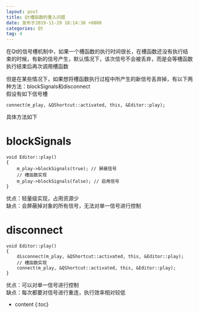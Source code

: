 ```yaml
---
layout: post
title: Qt槽函数的重入问题
date: 发布于2019-11-29 18:14:36 +0800
categories: Qt
tag: 4
---
```


在Qt的信号槽机制中，如果一个槽函数的执行时间很长，在槽函数还没有执行结束的时候，有新的信号产生，默认情况下，该次信号不会被丢弃，而是会等槽函数执行结束后再次调用槽函数  

<!-- more -->
但是在某些情况下，如果想将槽函数执行过程中所产生的新信号丢弃掉，有以下两种方法：blockSignals和disconnect  
假设有如下信号槽

    
    
    connect(m_play, &QShortcut::activated, this, &Editor::play);
    

具体方法如下

# blockSignals

    
    
    void Editor::play()
    {
    	m_play->blockSignals(true); // 屏蔽信号
    	// 槽函数实现
    	m_play->blockSignals(false); // 启用信号
    }
    

优点：轻量级实现，占用资源少  
缺点：会屏蔽掉对象的所有信号，无法对单一信号进行控制

# disconnect

    
    
    void Editor::play()
    {
    	disconnect(m_play, &QShortcut::activated, this, &Editor::play);
    	// 槽函数实现
    	connect(m_play, &QShortcut::activated, this, &Editor::play);
    }
    

优点：可以对单一信号进行控制  
缺点：每次都要对信号进行重连，执行效率相对较低

* content
{:toc}


